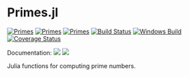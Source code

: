 # Primes.jl

[![Primes](http://pkg.julialang.org/badges/Primes_0.4.svg)](http://pkg.julialang.org/?pkg=Primes)
[![Primes](http://pkg.julialang.org/badges/Primes_0.5.svg)](http://pkg.julialang.org/?pkg=Primes)
[![Primes](http://pkg.julialang.org/badges/Primes_0.6.svg)](http://pkg.julialang.org/?pkg=Primes)
[![Build Status](https://travis-ci.org/JuliaMath/Primes.jl.svg?branch=master)](https://travis-ci.org/JuliaMath/Primes.jl)
[![Windows Build](https://ci.appveyor.com/api/projects/status/ao64pk44lwo0092r/branch/master?svg=true)](https://ci.appveyor.com/project/ararslan/primes-jl/branch/master)
[![Coverage Status](https://coveralls.io/repos/github/JuliaMath/Primes.jl/badge.svg?branch=master)](https://coveralls.io/github/JuliaMath/Primes.jl?branch=master)

Documentation:
[![](https://img.shields.io/badge/docs-stable-blue.svg)](https://JuliaMath.github.io/Primes.jl/stable)
[![](https://img.shields.io/badge/docs-latest-blue.svg)](https://JuliaMath.github.io/Primes.jl/latest)

Julia functions for computing prime numbers.
